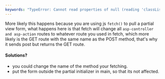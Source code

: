 ```yaml
---
keywords: "TypeError: Cannot read properties of null (reading 'classList')    at HTMLDocument.onDocumentLoad (VM5:647:19)"
---
```

More likely this happens because you are using js `fetch()` to pull a partial view form, what happens here is that fetch will change all `asp-controller and asp-action` routes to whatever route you used in fetch, which more likely is the GET route with the same name as the POST method, that's why it sends post but returns the GET route.
#### Solutions?
- you could change the name of the method your fetching.
- put the form outside the partial initializer in main, so that its not affected.